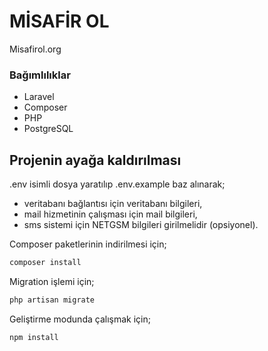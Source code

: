 # MİSAFİR OL

Misafirol.org 

### Bağımlılıklar
- Laravel
- Composer
- PHP
- PostgreSQL

## Projenin ayağa kaldırılması
.env isimli dosya yaratılıp .env.example baz alınarak;
-  veritabanı bağlantısı için veritabanı bilgileri, 
-  mail hizmetinin çalışması için mail bilgileri,
-  sms sistemi için NETGSM bilgileri girilmelidir (opsiyonel). 

Composer paketlerinin indirilmesi için;
```sh
composer install
```
Migration işlemi için;
```sh
php artisan migrate
```
Geliştirme modunda çalışmak için;
```sh
npm install
```
